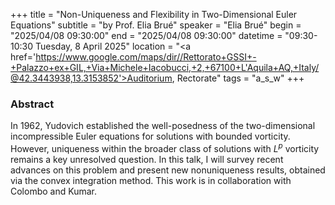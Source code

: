 +++
title = "Non-Uniqueness and Flexibility in Two-Dimensional Euler Equations"
subtitle = "by Prof. Elia Brué"
speaker = "Elia Brué"
begin = "2025/04/08  09:30:00"
end = "2025/04/08  09:30:00"
datetime = "09:30-10:30 Tuesday, 8 April 2025"
location = "<a href='https://www.google.com/maps/dir//Rettorato+GSSI+-+Palazzo+ex+GIL,+Via+Michele+Iacobucci,+2,+67100+L'Aquila+AQ,+Italy/@42.3443938,13.3153852'>Auditorium, Rectorate</a>"
tags = "a_s_w"
+++

### Abstract
In 1962, Yudovich established the well-posedness of the two-dimensional incompressible Euler equations for solutions with bounded vorticity. However, uniqueness within the broader class of solutions with $L^p$ vorticity remains a key unresolved question. In this talk, I will survey recent advances on this problem and present new nonuniqueness results, obtained via the convex integration method. This work is in collaboration with Colombo and Kumar.
